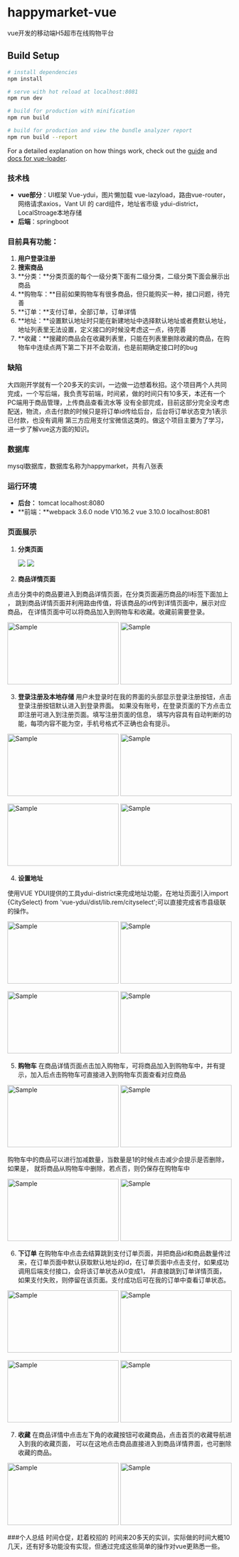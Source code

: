 # happymarket-vue

vue开发的移动端H5超市在线购物平台

## Build Setup

``` bash
# install dependencies
npm install

# serve with hot reload at localhost:8081
npm run dev

# build for production with minification
npm run build

# build for production and view the bundle analyzer report
npm run build --report
```

For a detailed explanation on how things work, check out the [guide](http://vuejs-templates.github.io/webpack/) and [docs for vue-loader](http://vuejs.github.io/vue-loader).

### 技术栈
- **vue部分**：UI框架 Vue-ydui，图片懒加载 vue-lazyload，路由vue-router，网络请求axios，Vant UI 的 card组件，地址省市级 ydui-district，LocalStroage本地存储
- **后端**：springboot

### 目前具有功能：
1. **用户登录注册**
2. **搜索商品**
3. **分类：**分类页面的每个一级分类下面有二级分类，二级分类下面会展示出商品
4. **购物车：**目前如果购物车有很多商品，但只能购买一种，接口问题，待完善
5. **订单：**支付订单，全部订单，订单详情
6. **地址：**设置默认地址时只能在新建地址中选择默认地址或者费默认地址，地址列表里无法设置，定义接口的时候没考虑这一点，待完善
7. **收藏：**搜藏的商品会在收藏列表里，只能在列表里删除收藏的商品，在购物车中连续点两下第二下并不会取消，也是前期确定接口时的bug

### 缺陷
大四刚开学就有一个20多天的实训，一边做一边想着秋招。这个项目两个人共同完成，一个写后端，我负责写前端，时间紧，做的时间只有10多天，本还有一个PC端用于商品管理，上传商品查看流水等
没有全部完成，目前这部分完全没考虑配送，物流，点击付款的时候只是将订单id传给后台，后台将订单状态变为1表示已付款，也没有调用
第三方应用支付宝微信这类的。做这个项目主要为了学习，进一步了解vue这方面的知识。

### 数据库
mysql数据库，数据库名称为happymarket，共有八张表

### 运行环境
- **后台：** tomcat localhost:8080
- **前端：**webpack 3.6.0   node V10.16.2   vue 3.10.0  localhost:8081

### 页面展示
1. **分类页面**

	![](img/01分类1.PNG)
	![](img/02分类2.PNG)


2. **商品详情页面**

点击分类中的商品要进入到商品详情页面，在分类页面遍历商品的li标签下面加上
<router-link :to="{name:'GoodsDetail',query:{goods_id:item.goodsId}}">，
跳到商品详情页面并利用路由传值，将该商品的id传到详情页面中，展示对应商品，
在详情页面中可以将商品加入到购物车和收藏。收藏前需要登录。
<p>
	<img src="03商品详情1.PNG" alt="Sample"  width="250" height="140">
	<img src="04商品详情2.PNG" alt="Sample"  width="250" height="140">
</p>

3. **登录注册及本地存储**
用户未登录时在我的界面的头部显示登录注册按钮，点击登录注册按钮默认进入到登录界面。
如果没有账号，在登录页面的下方点击立即注册可进入到注册页面。填写注册页面的信息，
填写内容具有自动判断的功能，每项内容不能为空，手机号格式不正确也会有提示。
<p>
	<img src="06注册1.PNG" alt="Sample"  width="250" height="140">
	<img src="07注册2.PNG" alt="Sample"  width="250" height="140">
</p>
<p>
	<img src="08登录.PNG" alt="Sample"  width="250" height="140">
	<img src="09登录后.PNG" alt="Sample"  width="250" height="140">
</p>

4. **设置地址**

使用VUE YDUI提供的工具ydui-district来完成地址功能，在地址页面引入import {CitySelect} from 'vue-ydui/dist/lib.rem/cityselect';可以直接完成省市县级联的操作。
<p>
	<img src="10地址管理1.PNG" alt="Sample"  width="250" height="140">
	<img src="11地址管理2.PNG" alt="Sample"  width="250" height="140">
</p>
<p>
	<img src="12地址管理.PNG" alt="Sample"  width="250" height="140">
	<img src="13地址管理.PNG" alt="Sample"  width="250" height="140">
</p>

5. **购物车**
在商品详情页面点击加入购物车，可将商品加入到购物车中，并有提示，加入后点击购物车可直接进入到购物车页面查看对应商品
<p>
	<img src="14购物车.PNG" alt="Sample"  width="250" height="140">
	<img src="15购物车.PNG" alt="Sample"  width="250" height="140">
</p>

购物车中的商品可以进行加减数量，当数量是1的时候点击减少会提示是否删除，如果是，
就将商品从购物车中删除，若点否，则仍保存在购物车中
<p>
	<img src="16购物车加减数量.PNG" alt="Sample"  width="250" height="140">
	<img src="17加减数量.PNG" alt="Sample"  width="250" height="140">
</p>

6. **下订单**
在购物车中点击去结算跳到支付订单页面，并把商品id和商品数量传过来，在订单页面中默认获取默认地址的id，在订单页面中点击支付，如果成功调用后端支付接口，会将该订单状态从0变成1，
并直接跳到订单详情页面，如果支付失败，则停留在该页面。支付成功后可在我的订单中查看订单状态。
<p>
	<img src="18下订单.PNG" alt="Sample"  width="250" height="140">
	<img src="19去支付.PNG" alt="Sample"  width="250" height="140">
</p>
<p>
	<img src="20支付结果.PNG" alt="Sample"  width="250" height="140">
	<img src="21查订单.PNG" alt="Sample"  width="250" height="140">
</p>

7. **收藏**
在商品详情中点击左下角的收藏按钮可收藏商品，点击首页的收藏导航进入到我的收藏页面，
可以在这地点击商品直接进入到商品详情界面，也可删除收藏的商品。
<p>
	<img src="22收藏.PNG" alt="Sample"  width="250" height="140">
	<img src="23收藏列表.PNG" alt="Sample"  width="250" height="140">
</p>

###个人总结
时间仓促，赶着校招的 时间来20多天的实训，实际做的时间大概10几天，还有好多功能没有实现，但通过完成这些简单的操作对vue更熟悉一些。

